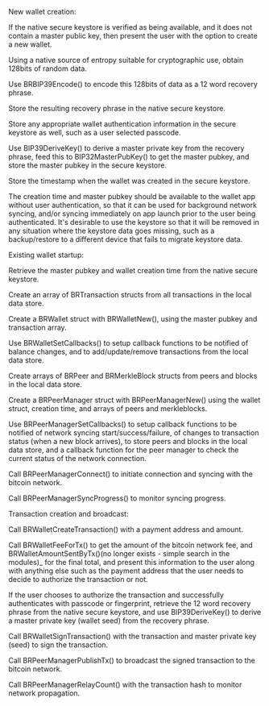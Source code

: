 New wallet creation:

If the native secure keystore is verified as being available, and it does not contain a master public key, then present the user with the option to create a new wallet.

Using a native source of entropy suitable for cryptographic use, obtain 128bits of random data.

Use BRBIP39Encode() to encode this 128bits of data as a 12 word recovery phrase.

Store the resulting recovery phrase in the native secure keystore.

Store any appropriate wallet authentication information in the secure keystore as well, such as a user selected passcode.

Use BIP39DeriveKey() to derive a master private key from the recovery phrase, feed this to BIP32MasterPubKey() to get the master pubkey, and store the master pubkey in the secure keystore.

Store the timestamp when the wallet was created in the secure keystore.

The creation time and master pubkey should be available to the wallet app without user authentication, so that it can be used for background network syncing, and/or syncing immediately on app launch prior to the user being authenticated. It's desirable to use the keystore so that it will be removed in any situation where the keystore data goes missing, such as a backup/restore to a different device that fails to migrate keystore data.

Existing wallet startup:

Retrieve the master pubkey and wallet creation time from the native secure keystore.

Create an array of BRTransaction structs from all transactions in the local data store.

Create a BRWallet struct with BRWalletNew(), using the master pubkey and transaction array.

Use BRWalletSetCallbacks() to setup callback functions to be notified of balance changes, and to add/update/remove transactions from the local data store.

Create arrays of BRPeer and BRMerkleBlock structs from peers and blocks in the local data store.

Create a BRPeerManager struct with BRPeerManagerNew() using the wallet struct, creation time, and arrays of peers and merkleblocks.

Use BRPeerManagerSetCallbacks() to setup callback functions to be notified of network syncing start/success/failure, of changes to transaction status (when a new block arrives), to store peers and blocks in the local data store, and a callback function for the peer manager to check the current status of the network connection.

Call BRPeerManagerConnect() to initiate connection and syncing with the bitcoin network.

Call BRPeerManagerSyncProgress() to monitor syncing progress.

Transaction creation and broadcast:

Call BRWalletCreateTransaction() with a payment address and amount.

Call BRWalletFeeForTx() to get the amount of the bitcoin network fee, and BRWalletAmountSentByTx()(no longer exists - simple search in the modules)_ for the final total, and present this information to the user along with anything else such as the payment address that the user needs to decide to authorize the transaction or not.

If the user chooses to authorize the transaction and successfully authenticates with passcode or fingerprint, retrieve the 12 word recovery phrase from the native secure keystore, and use BIP39DeriveKey() to derive a master private key (wallet seed) from the recovery phrase.

Call BRWalletSignTransaction() with the transaction and master private key (seed) to sign the transaction.

Call BRPeerManagerPublishTx() to broadcast the signed transaction to the bitcoin network.

Call BRPeerManagerRelayCount() with the transaction hash to monitor network propagation.